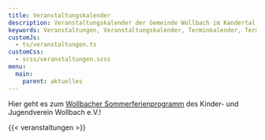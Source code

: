 ```yaml
---
title: Veranstaltungskalender
description: Veranstaltungskalender der Gemeinde Wollbach im Kandertal mit einer Übersicht anstehender Termine
keywords: Veranstaltungen, Veranstaltungskalender, Terminkalender, Termine, Kalender
customJs:
  - ts/veranstaltungen.ts
customCss:
  - scss/veranstaltungen.scss
menu:
  main:
    parent: aktuelles
---
```


Hier geht es zum [Wollbacher Sommerferienprogramm](/pdf/20_sommerferien_programm.pdf) des Kinder- und Jugendverein Wollbach e.V.!

{{< veranstaltungen >}}
